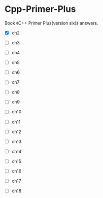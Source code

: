 # Cpp-Primer-Plus
Book 《C++ Primer Plus(version six)》 answers.

* [x]  ch2
* [ ]  ch3
* [ ]  ch4
* [ ]  ch5
* [ ]  ch6
* [ ]  ch7
* [ ]  ch8
* [ ]  ch9
* [ ]  ch10
* [ ]  ch11
* [ ]  ch12
* [ ]  ch13
* [ ]  ch14
* [ ]  ch15
* [ ]  ch16
* [ ]  ch17
* [ ]  ch18

